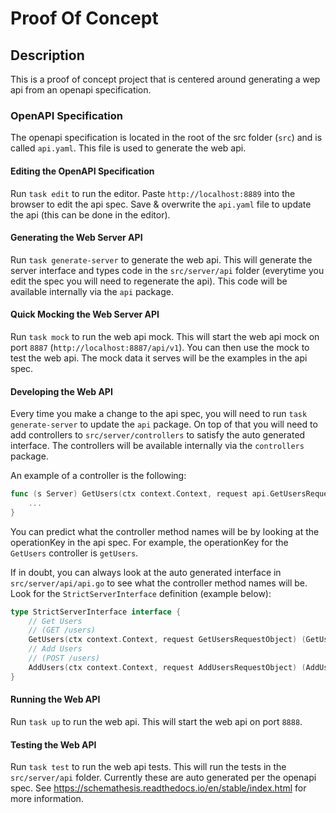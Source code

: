 # Proof Of Concept

## Description
This is a proof of concept project that is centered around generating a wep api from an openapi specification.

### OpenAPI Specification
The openapi specification is located in the root of the src folder (`src`) and is called `api.yaml`. This file is used to generate the web api.

#### Editing the OpenAPI Specification
Run `task edit` to run the editor. Paste `http://localhost:8889` into the browser to edit the api spec. Save & overwrite the `api.yaml` file to update the api (this can be done in the editor).

#### Generating the Web Server API
Run `task generate-server` to generate the web api. This will generate the server interface and types code in the `src/server/api` folder (everytime you edit the spec you will need to regenerate the api). This code will be available internally via the `api` package. 

#### Quick Mocking the Web Server API
Run `task mock` to run the web api mock. This will start the web api mock on port `8887` (`http://localhost:8887/api/v1`). You can then use the mock to test the web api. The mock data it serves will be the examples in the api spec.

#### Developing the Web API
Every time you make a change to the api spec, you will need to run `task generate-server` to update the `api` package. On top of that you will need to add controllers to `src/server/controllers` to satisfy the auto generated interface. The controllers will be available internally via the `controllers` package.

An example of a controller is the following:
```go
func (s Server) GetUsers(ctx context.Context, request api.GetUsersRequestObject) (api.GetUsersResponseObject, error) {
    ...
}
```

You can predict what the controller method names will be by looking at the operationKey in the api spec. For example, the operationKey for the `GetUsers` controller is `getUsers`.

If in doubt, you can always look at the auto generated interface in `src/server/api/api.go` to see what the controller method names will be.
Look for the `StrictServerInterface` definition (example below):

```go
type StrictServerInterface interface {
	// Get Users
	// (GET /users)
	GetUsers(ctx context.Context, request GetUsersRequestObject) (GetUsersResponseObject, error)
	// Add Users
	// (POST /users)
	AddUsers(ctx context.Context, request AddUsersRequestObject) (AddUsersResponseObject, error)
}
```

#### Running the Web API
Run `task up` to run the web api. This will start the web api on port `8888`.

#### Testing the Web API
Run `task test` to run the web api tests. This will run the tests in the `src/server/api` folder.
Currently these are auto generated per the openapi spec. See https://schemathesis.readthedocs.io/en/stable/index.html for more information.